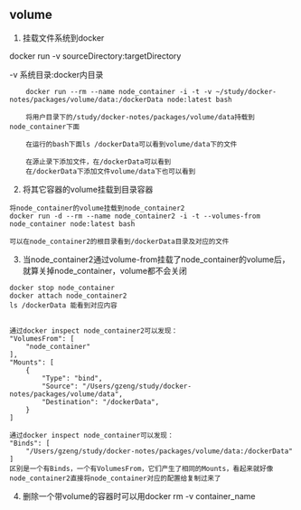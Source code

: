 ## volume
1. 挂载文件系统到docker

docker run -v sourceDirectory:targetDirectory

-v 系统目录:docker内目录

```
    docker run --rm --name node_container -i -t -v ~/study/docker-notes/packages/volume/data:/dockerData node:latest bash
    
    将用户目录下的/study/docker-notes/packages/volume/data持载到node_container下面
    
    在运行的bash下面ls /dockerData可以看到volume/data下的文件
    
    在源止录下添加文件，在/dockerData可以看到
    在/dockerData下添加文件volume/data下也可以看到
```

2. 将其它容器的volume挂载到目录容器
```
将node_container的volume挂载到node_container2
docker run -d --rm --name node_container2 -i -t --volumes-from node_container node:latest bash

可以在node_container2的根目录看到/dockerData目录及对应的文件
```

3. 当node_container2通过volume-from挂载了node_container的volume后，就算关掉node_container，volume都不会关闭
```
docker stop node_container
docker attach node_container2
ls /dockerData 能看到对应内容


通过docker inspect node_container2可以发现：
"VolumesFrom": [
    "node_container"
],
"Mounts": [
    {
        "Type": "bind",
        "Source": "/Users/gzeng/study/docker-notes/packages/volume/data",
        "Destination": "/dockerData",
    }
]

通过docker inspect node_container可以发现：
"Binds": [
    "/Users/gzeng/study/docker-notes/packages/volume/data:/dockerData"
]
区别是一个有Binds，一个有VolumesFrom，它们产生了相同的Mounts，看起来就好像node_container2直接将node_container对应的配置给复制过来了
```

4. 删除一个带volume的容器时可以用docker rm -v container_name